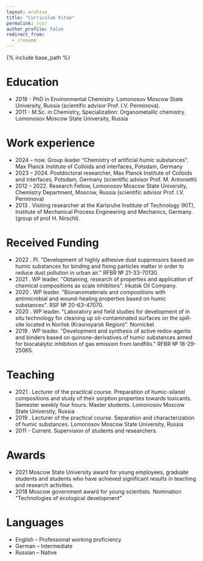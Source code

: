 ```yaml
---
layout: archive
title: "Curriculum Vitae"
permalink: /cv/
author_profile: false
redirect_from:
  - /resume
---
```


{% include base_path %}

Education
======
* 2018 - PhD in Environmental Chemistry. Lomonosov Moscow State University, Russia (scientific advisor Prof. I.V. Perminova).
* 2011 - M.Sc. in Chemistry, Specialization: Organometallic chemistry. Lomonosov Moscow State University, Russia

Work experience
======
* 2024 – now.	Group leader “Chemistry of artificial humic substances”. Max Planck Institute of Colloids and interfaces, Potsdam, Germany
* 2023 – 2024. Postdoctoral researcher, Max Planck Institute of Colloids and interfaces, Potsdam, Germany (scientific advisor Prof. M. Antonietti)
* 2012 – 2022. Research Fellow, Lomonosov Moscow State University, Chemistry Department, Moscow, Russia (scientific advisor Prof. I.V. Perminova)
* 2013 . Visiting researcher at the Karlsruhe Institute of Technology (KIT), Institute of Mechanical Process Engineering and Mechanics, Germany. (group of prof H. Nirschl).

Received Funding
======
* 2022 . PI. "Development of highly adhesive dust suppressors based on humic substances for binding and fixing particles matter in order to reduce dust pollution in urban air." RFBR № 21-33-70130.
* 2021 . WP leader. "Obtaining, research of properties and application of chemical compositions as scale inhibitors". Irkutsk Oil Company.
* 2020 . WP leader. "Bionanomaterials and compositions with antimicrobial and wound-healing properties based on humic substances". RSF № 20-63-47070.
* 2020 . WP leader. "Laboratory and field studies for development of in situ technology for cleaning up oil-contaminated surfaces on the spill-site located in Norilsk (Krasnoyarsk Region)". Nornickel.
* 2019 . WP leader. "Development and synthesis of active redox-agents and binders based on quinone-derivatives of humic substances aimed for biocatalytic inhibition of gas emission from landfills." RFBR № 18-29-25065.

Teaching
======
* 2021 . Lecturer of the practical course. Preparation of humic-silanol compositions and study of their sorption properties towards toxicants. Semester weekly four hours. Master students. Lomonosov Moscow State University, Russia
* 2019 . Lecturer of the practical course. Separation and characterization of humic substances. Lomonosov Moscow State University, Russia
* 2011 - Current.	Supervision of students and researchers.

Awards
======
* 2021	Moscow State University award for young employees, graduate students and students who have achieved significant results in teaching and research activities.
* 2018	Moscow government award for young scientists. Nomination "Technologies of ecological development" 

Languages
======
* English – Professional working proficiency
* German – Intermediate
* Russian – Native

